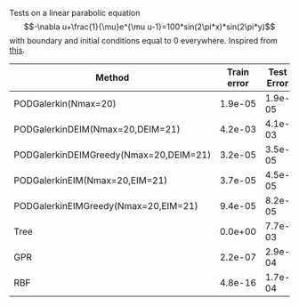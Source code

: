 Tests on a linear parabolic equation
$$-\nabla u+\frac{1}{\mu}e^{\mu u-1}=100*sin(2\pi*x)*sin(2\pi*y)$$
with boundary and initial conditions equal to 0 everywhere. Inspired from [this](https://github.com/RBniCS/RBniCS/blob/master/tutorials/07_nonlinear_elliptictutorial_nonlinear_elliptic_exact.ipynb).

|Method                                     |Train error|Test Error|Time   |
|-------------------------------------------|-----------|----------|-------|
|PODGalerkin(Nmax=20)                       |1.9e-05    |1.9e-05   |4.6e+01|
|PODGalerkinDEIM(Nmax=20,DEIM=21)           |4.2e-03    |4.1e-03   |8.8e+00|
|PODGalerkinDEIMGreedy(Nmax=20,DEIM=21)     |3.2e-05    |3.5e-05   |1.2e+01|
|PODGalerkinEIM(Nmax=20,EIM=21)             |3.7e-05    |4.5e-05   |2.5e+01|
|PODGalerkinEIMGreedy(Nmax=20,EIM=21)       |9.4e-05    |8.2e-05   |2.2e+01|
|Tree                                       |0.0e+00    |7.7e-03   |6.1e-04|
|GPR                                        |2.2e-07    |2.9e-04   |2.3e-03|
|RBF                                        |4.8e-16    |1.7e-04   |7.9e-04|